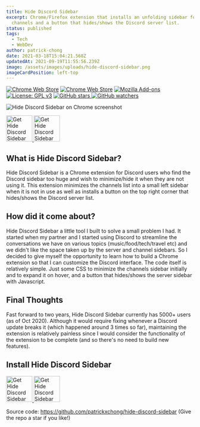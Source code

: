 ```yaml
---
title: Hide Discord Sidebar
excerpt: Chrome/Firefox extension that installs an unfolding sidebar for Discord
  channels and a button that hides/shows the Discord server list.
status: published
tags:
  - Tech
  - WebDev
author: patrick-chong
date: 2021-03-18T15:04:21.568Z
updatedAt: 2021-09-19T11:55:56.239Z
image: /assets/images/uploads/hide-discord-sidebar.png
imageCardPosition: left-top
---
```


<div class="flex">
  <a class="mr-2"
    href="https://chrome.google.com/webstore/detail/hide-discord-sidebar/kaaohmdnmbdagpnenakakpkinddjmenp"
    target="_blank" rel="noopener noreferrer"><img
      data-eleventy-img="ignore"
      src="https://img.shields.io/chrome-web-store/users/kaaohmdnmbdagpnenakakpkinddjmenp"
      alt="Chrome Web Store"></a>
  <a class="mr-2"
    href="https://chrome.google.com/webstore/detail/hide-discord-sidebar/kaaohmdnmbdagpnenakakpkinddjmenp"
    target="_blank" rel="noopener noreferrer"><img
      data-eleventy-img="ignore"
      src="https://img.shields.io/chrome-web-store/rating/kaaohmdnmbdagpnenakakpkinddjmenp?label=Chrome"
      alt="Chrome Web Store"></a>
  <a class="mr-2"
    href="https://addons.mozilla.org/firefox/addon/hide-discord-sidebar/"
    target="_blank" rel="noopener noreferrer"><img
      data-eleventy-img="ignore"
      src="https://img.shields.io/amo/rating/hide-discord-sidebar?label=Firefox"
      alt="Mozilla Add-ons"></a>
  <a class="mr-2" href="https://www.gnu.org/licenses/gpl-3.0" target="_blank"
    rel="noopener noreferrer"><img
      data-eleventy-img="ignore"
      src="https://img.shields.io/badge/License-GPLv3-blue.svg"
      alt="License: GPL v3"></a>
  <a class="mr-2" href="https://github.com/patrickxchong/hide-discord-sidebar"
    target="_blank" rel="noopener noreferrer">
    <img
      data-eleventy-img="ignore"
      src="https://img.shields.io/github/stars/patrickxchong/hide-discord-sidebar.svg?style=social&amp;label=Star"
      alt="GitHub stars">
  </a>
  <a class="mr-2" href="https://github.com/patrickxchong/hide-discord-sidebar"
    target="_blank" rel="noopener noreferrer">
    <img
      data-eleventy-img="ignore"
      src="https://img.shields.io/github/watchers/patrickxchong/hide-discord-sidebar.svg?style=social&amp;label=Watch"
      alt="GitHub watchers">
  </a>
</div>
    
<img
  data-sizes="100vw"
  src="/assets/images/uploads/hide-discord-sidebar.png"
  alt="Hide Discord Sidebar on Chrome screenshot">

<div class="flex">
  <a href="https://bit.ly/Hide-Discord-Bar"
      target="_blank" rel="noopener noreferrer"><img
      src="/assets/images/uploads/chrome-webstore.png"
      alt="Get Hide Discord Sidebar for Chromium" 
      style="height: 70px; object-fit: contain">
  </a>
  <a href="https://addons.mozilla.org/addon/hide-discord-sidebar/"
      target="_blank" rel="noopener noreferrer"><img
      src="/assets/images/uploads/firefox-get-addon.png"
      alt="Get Hide Discord Sidebar for Firefox" 
      style="height: 70px; object-fit: contain">
  </a>
</div>

## What is Hide Discord Sidebar?

Hide Discord Sidebar is a Chrome extension for Discord users who find the Discord sidebar too huge and wish to minimize/hide it when they are not using it. This extension minimizes the channels list into a small left sidebar when it is not in use as well as installs a button on the top right corner that hides/shows the Discord server list.

## How did it come about?

Hide Discord Sidebar a little tool I built to solve a small problem I had. It started when my partner and I started using Discord to streamline the conversations we have on various topics (music/food/tech/travel etc) and we didn't like the space taken up by the server and channel sidebars. So I decided to give myself the opportunity to learn how to build a Chrome extension so that I can customize the Discord interface. The code itself is relatively simple. Just some CSS to minimize the channels sidebar initially and to expand it on hover, and a button that hides/shows the server sidebar with Javascript.

## Final Thoughts

Fast forward to two years, Hide Discord Sidebar currently has 5000+ users (as of Oct 2020). Although it would require fixing whenever a Discord update breaks it (which happened around 3 times so far), maintaining the extension is relatively painless since I would consider the functionality of the extension to be complete (and so there's no need to build new features).

## Install Hide Discord Sidebar

<div class="flex">
  <a href="https://bit.ly/Hide-Discord-Bar"
      target="_blank" rel="noopener noreferrer"><img
      src="/assets/images/uploads/chrome-webstore.png"
      alt="Get Hide Discord Sidebar for Chromium" 
      style="height: 70px; object-fit: contain">
  </a>
  <a href="https://addons.mozilla.org/addon/hide-discord-sidebar/"
      target="_blank" rel="noopener noreferrer"><img
      src="/assets/images/uploads/firefox-get-addon.png"
      alt="Get Hide Discord Sidebar for Firefox" 
      style="height: 70px; object-fit: contain">
  </a>
</div>

Source code: https://github.com/patrickxchong/hide-discord-sidebar (Give the
repo a star if you like!)
